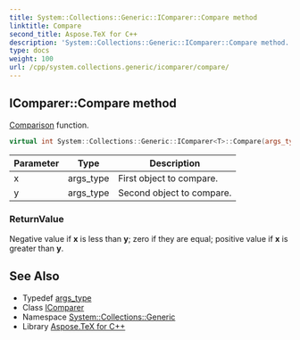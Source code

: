 ```yaml
---
title: System::Collections::Generic::IComparer::Compare method
linktitle: Compare
second_title: Aspose.TeX for C++
description: 'System::Collections::Generic::IComparer::Compare method. Comparison function in C++.'
type: docs
weight: 100
url: /cpp/system.collections.generic/icomparer/compare/
---
```

## IComparer::Compare method


[Comparison](../../../system/comparison/) function.

```cpp
virtual int System::Collections::Generic::IComparer<T>::Compare(args_type x, args_type y) const =0
```


| Parameter | Type | Description |
| --- | --- | --- |
| x | args_type | First object to compare. |
| y | args_type | Second object to compare. |

### ReturnValue

Negative value if **x** is less than **y**; zero if they are equal; positive value if **x** is greater than **y**.

## See Also

* Typedef [args_type](../args_type/)
* Class [IComparer](../)
* Namespace [System::Collections::Generic](../../)
* Library [Aspose.TeX for C++](../../../)
